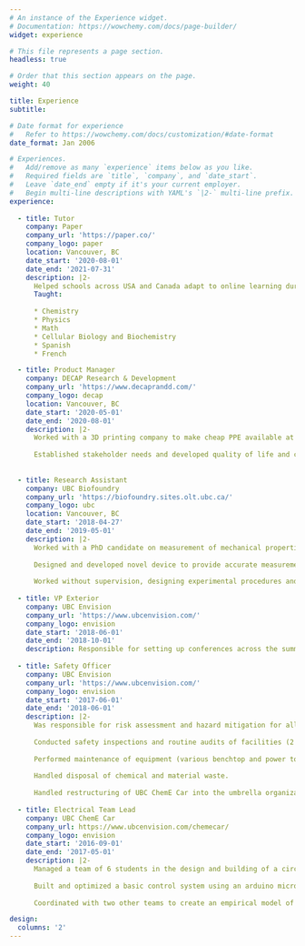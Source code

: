 ```yaml
---
# An instance of the Experience widget.
# Documentation: https://wowchemy.com/docs/page-builder/
widget: experience

# This file represents a page section.
headless: true

# Order that this section appears on the page.
weight: 40

title: Experience
subtitle:

# Date format for experience
#   Refer to https://wowchemy.com/docs/customization/#date-format
date_format: Jan 2006

# Experiences.
#   Add/remove as many `experience` items below as you like.
#   Required fields are `title`, `company`, and `date_start`.
#   Leave `date_end` empty if it's your current employer.
#   Begin multi-line descriptions with YAML's `|2-` multi-line prefix.
experience:
  
  - title: Tutor
    company: Paper
    company_url: 'https://paper.co/'
    company_logo: paper
    location: Vancouver, BC
    date_start: '2020-08-01'
    date_end: '2021-07-31'
    description: |2- 
      Helped schools across USA and Canada adapt to online learning during the COVID-19 pandemic by providing 24/7 support to students.
      Taught:
      
      * Chemistry
      * Physics
      * Math
      * Cellular Biology and Biochemistry
      * Spanish
      * French

  - title: Product Manager
    company: DECAP Research & Development
    company_url: 'https://www.decaprandd.com/'
    company_logo: decap
    location: Vancouver, BC
    date_start: '2020-05-01'
    date_end: '2020-08-01'
    description: |2-
      Worked with a 3D printing company to make cheap PPE available at the start of the COVID-19 pandemic. 
      
      Established stakeholder needs and developed quality of life and comfort improvements without sacrificing safety.
      
      
  - title: Research Assistant
    company: UBC Biofoundry
    company_url: 'https://biofoundry.sites.olt.ubc.ca/'
    company_logo: ubc
    location: Vancouver, BC
    date_start: '2018-04-27'
    date_end: '2019-05-01'
    description: |2-
      Worked with a PhD candidate on measurement of mechanical properties of viscoelastic neural cells.
      
      Designed and developed novel device to provide accurate measurements, reducing price by 80% compared to existing prototype while improving accuracy.
      
      Worked without supervision, designing experimental procedures and collecting and analyzing data to validate the device.
  
  - title: VP Exterior
    company: UBC Envision
    company_url: 'https://www.ubcenvision.com/'
    company_logo: envision
    date_start: '2018-06-01'
    date_end: '2018-10-01'
    description: Responsible for setting up conferences across the summer and in preparation for the upcoming academic year. Also acted as a liaison between our own AICHE chapter and our sister chapter in Barcelona.
    
  - title: Safety Officer
    company: UBC Envision
    company_url: 'https://www.ubcenvision.com/'
    company_logo: envision
    date_start: '2017-06-01'
    date_end: '2018-06-01'
    description: |2-
      Was responsible for risk assessment and hazard mitigation for all Envision teams and projects.
      
      Conducted safety inspections and routine audits of facilities (2 labs, 1 workshop, 1 work room).
      
      Performed maintenance of equipment (various benchtop and power tools, 2 3D printers)
      
      Handled disposal of chemical and material waste.
      
      Handled restructuring of UBC ChemE Car into the umbrella organization UBC Envision. This required revision of all SOPs, and retraining of several members.
      
  - title: Electrical Team Lead
    company: UBC ChemE Car
    company_url: https://www.ubcenvision.com/chemecar/
    company_logo: envision
    date_start: '2016-09-01'
    date_end: '2017-05-01'
    description: |2-
      Managed a team of 6 students in the design and building of a circuit for a small chemically-powered car.
      
      Built and optimized a basic control system using an arduino microcontroller and series of MOSFETs, servos, and photoresistors.
      
      Coordinated with two other teams to create an empirical model of car speed and iodine clock reaction based on initial conditions.

design:
  columns: '2'
---
```

